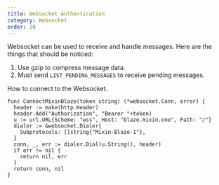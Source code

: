 ```yaml
---
title: Websocket Authentication
category: Websocket
order: 20
---
```


Websocket can be used to receive and handle messages. Here are the things that should be noticed:

1. Use gzip to compress message data.
2. Must send `LIST_PENDING_MESSAGES` to receive pending messages.

How to connect to the Websocket.

```golang
func ConnectMixinBlaze(token string) (*websocket.Conn, error) {
  header := make(http.Header)
  header.Add("Authorization", "Bearer "+token)
  u := url.URL{Scheme: "wss", Host: "blaze.mixin.one", Path: "/"}
  dialer := &websocket.Dialer{
    Subprotocols: []string{"Mixin-Blaze-1"},
  }
  conn, _, err := dialer.Dial(u.String(), header)
  if err != nil {
    return nil, err
  }
  return conn, nil
}
```
